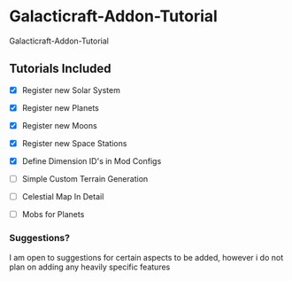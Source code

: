 # Galacticraft-Addon-Tutorial
Galacticraft-Addon-Tutorial

## Tutorials Included
- [x] Register new Solar System
- [x] Register new Planets
- [x] Register new Moons
- [x] Register new Space Stations
- [x] Define Dimension ID's in Mod Configs
- [ ] Simple Custom Terrain Generation
- [ ] Celestial Map In Detail
- [ ] Mobs for Planets


### Suggestions?

I am open to suggestions for certain aspects to be added, however i do not plan on adding any heavily specific features
